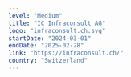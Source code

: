 ```yaml
---
level: "Medium"
title: "IC Infraconsult AG"
logo: "infraconsult.ch.svg"
startDate: "2024-03-01"
endDate: "2025-02-28"
link: "https://infraconsult.ch/"
country: "Switzerland"
---
```

